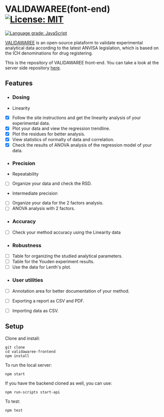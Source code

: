 # VALIDAWAREE(font-end) [![License: MIT](https://img.shields.io/badge/License-MIT-yellow.svg)](https://opensource.org/licenses/MIT)

[![Language grade: JavaScript](https://img.shields.io/lgtm/grade/javascript/g/abxsantos/validawaree-frontend.svg?logo=lgtm&logoWidth=18)](https://lgtm.com/projects/g/abxsantos/validawaree-frontend/context:javascript)

[VALIDAWAREE](https://fast-badlands-43198.herokuapp.com/) is an open-source plataform to validate experimental analytical data according to the latest ANVISA legislation, which is based on the ICH denominations for drug registering.

This is the repository of VALIDAWAREE front-end. You can take a look at the server side repository [here](https://github.com/abxsantos/).

## Features
- ### Dosing
- Linearity
 - [x] Follow the site instructions and get the linearity analysis of your experimental data.
 - [x] Plot your data and view the regression trendline. 
 - [x] Plot the residues for better analysis.
 - [x] View statistics of normalty of data and correlation.
 - [x] Check the results of ANOVA analysis of the regression model of your data.
- ### Precision
 - Repeatability
 - [ ] Organize your data and check the RSD.
 - Intermediate precision
 - [ ] Organize your data for the 2 factors analysis.
 - [ ] ANOVA analysis with 2 factors.
- ### Accuracy
 - [ ] Check your method accuracy using the Linearity data
- ### Robustness
 - [ ] Table for organizing the studied analytical parameters.
 - [ ] Table for the Youden experiment results.
 - [ ] Use the data for Lenth's plot.
- ### User utilities
- [ ] Annotation area for better documentation of your method.
- [ ] Exporting a report as CSV and PDF.
- [ ] Importing data as CSV.



## Setup

Clone and install:

```
git clone 
cd validawaree-frontend
npm install
```

To run the local server: 
```
npm start
```

If you have the backend cloned as well, you can use: 
```
npm run-scripts start-api
```

To test: 
```
npm test
```